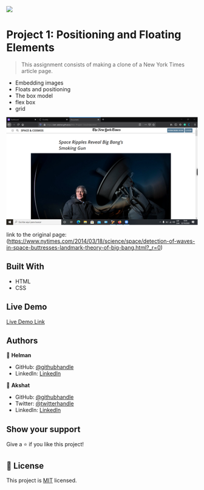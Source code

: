 ![](https://img.shields.io/badge/Microverse-blueviolet)

# Project 1: Positioning and Floating Elements

> This assignment consists of making a clone of a New York Times article page.

- Embedding images
- Floats and positioning
- The box model
- flex box
- grid

![screenshot](./app_screenshot.png)

link to the original page: (https://www.nytimes.com/2014/03/18/science/space/detection-of-waves-in-space-buttresses-landmark-theory-of-big-bang.html?_r=0)

## Built With

- HTML
- CSS

## Live Demo

[Live Demo Link](https://iam-akshat.github.io/Micr-Project-1/src/index.html
)

## Authors

👤 **Helman**

- GitHub: [@githubhandle](https://github.com/helman101)
- LinkedIn: [LinkedIn](https://www.linkedin.com/in/helman-andres-5187271b1/)

👤 **Akshat**

- GitHub: [@githubhandle](https://github.com/iam-Akshat)
- Twitter: [@twitterhandle](https://twitter.com/akshatsethi)
- LinkedIn: [LinkedIn](https://www.linkedin.com/in/akshat-sethi-786737ba/)

## Show your support

Give a ⭐️ if you like this project!

## 📝 License

This project is [MIT](lic.url) licensed.